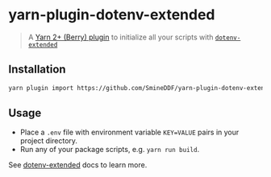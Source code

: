 # yarn-plugin-dotenv-extended

> A [Yarn 2+ (Berry) plugin](https://yarnpkg.com/features/plugins) to initialize all your scripts with [`dotenv-extended`](https://github.com/keithmorris/node-dotenv-extended)

## Installation

```sh
yarn plugin import https://github.com/SmineDDF/yarn-plugin-dotenv-extended/releases/download/3.0.1/plugin-dotenv-extended.js
```

## Usage

- Place a `.env` file with environment variable `KEY=VALUE` pairs in your project directory.
- Run any of your package scripts, e.g. `yarn run build`.

See [dotenv-extended](https://github.com/keithmorris/node-dotenv-extended) docs to learn more.

